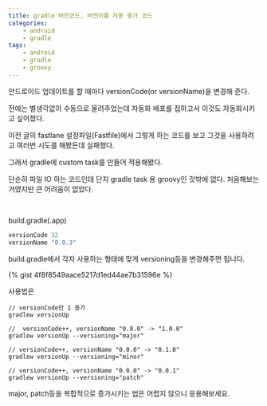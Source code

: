 ```yaml
---
title: gradle 버전코드, 버전이름 자동 증가 코드
categories: 
    - android
    - gradle
tags:
    - android
    - gradle
    - groovy
---
```

안드로이드 업데이트를 할 때마다 versionCode(or versionName)을 변경해 준다.

전에는 별생각없이 수동으로 올려주었는데 자동화 배포를 접하고서 이것도 자동화시키고 싶어졌다.

이전 글의 fastlane 설정파일(Fastfile)에서 그렇게 하는 코드를 보고 그것을 사용하려고 여러번 시도를 해봤든데 실패했다.

그래서 gradle에 custom task를 만들어 적용해봤다.

단순히 파일 IO 하는 코드인데 단지 gradle task 용 groovy인 것밖에 없다. 처음해보는 거였지만 큰 어려움이 없었다.

<br>


build.gradle(.app)
```gradle
versionCode 32
versionName "0.0.3"
```

build.gradle에서 각자 사용하는 형태에 맞게 versioning등을 변경해주면 됩니다.


{% gist 4f8f8549aace5217d1ed44ae7b31596e %}

사용법은 

```
// versionCode만 1 증가
gradlew versionUp

//  versionCode++, versionName "0.0.0" -> "1.0.0"
gradlew versionUp --versioning="major"

// versionCode++, versionName "0.0.0" -> "0.1.0"
gradlew versionUp --versioning="minor"

// versionCode++, versionName "0.0.0" -> "0.0.1"
gradlew versionUp --versioning="patch"

```


major, patch등을 복합적으로 증가시키는 법은 어렵지 않으니 응용해보세요.

<br>









    

